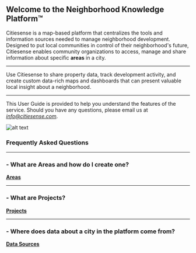 ## Welcome to the Neighborhood Knowledge Platform&trade; 

Citiesense is a map-based platform that centralizes the tools and information sources needed to manage neighborhood development. Designed to put local communities in control of their neighborhood's future, Citiesense enables community organizations to access, manage and share information about specific **areas** in a city. 
______
Use Citiesense to share property data, track development activity, and create custom data-rich maps and dashboards that can present valuable local insight about a neighborhood.
______
This User Guide is provided to help you understand the features of the service. Should you have any questions, please email us at *info@citiesense.com*.

![alt text](https://farm5.staticflickr.com/4162/34683833466_b152ee56ba_b.jpg "The Neighborhood Knowledge Platform")

### Frequently Asked Questions 
______
### - What are Areas and how do I create one?

[**Areas**](https://www.citiesense.com/docs/pages/02-Areas.md "Areas")
______
### - What are Projects? 

[**Projects**](https://www.citiesense.com/docs/pages/04-Projects.md "Projects")
______
### - Where does data about a city in the platform come from? 

[**Data Sources**](https://www.citiesense.com/docs/pages/05-Sources.md "Citiesense Data Sources")

